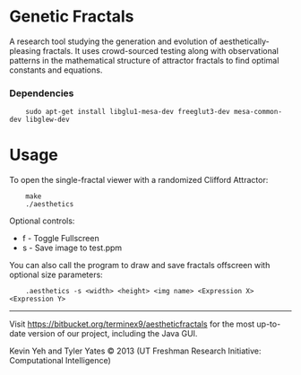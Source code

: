Genetic Fractals
=================

A research tool studying the generation and evolution of aesthetically-pleasing fractals. It uses crowd-sourced testing along with observational patterns in the mathematical structure of attractor fractals to find optimal constants and equations.

### Dependencies

        sudo apt-get install libglu1-mesa-dev freeglut3-dev mesa-common-dev libglew-dev

Usage
============

To open the single-fractal viewer with a randomized Clifford Attractor:

        make
        ./aesthetics

Optional controls:
* f - Toggle Fullscreen
* s - Save image to test.ppm

You can also call the program to draw and save fractals offscreen with optional size parameters:

        .aesthetics -s <width> <height> <img name> <Expression X> <Expression Y>

-------------------------------

Visit https://bitbucket.org/terminex9/aestheticfractals for the most up-to-date version of our project, including the Java GUI.

Kevin Yeh and Tyler Yates © 2013 (UT Freshman Research Initiative: Computational Intelligence)
